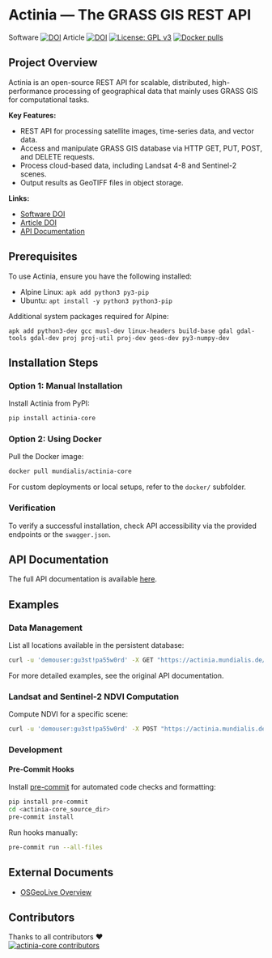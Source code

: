 # Actinia — The GRASS GIS REST API

Software [![DOI](https://zenodo.org/badge/DOI/10.5281/zenodo.5879231.svg)](https://doi.org/10.5281/zenodo.5879231)
Article [![DOI](https://zenodo.org/badge/DOI/10.5281/zenodo.2631917.svg)](https://doi.org/10.5281/zenodo.2631917)
[![License: GPL v3](https://img.shields.io/badge/License-GPL%20v3-blue.svg)](https://www.gnu.org/licenses/gpl-3.0)
[![Docker pulls](https://img.shields.io/docker/pulls/mundialis/actinia-core.svg)](https://hub.docker.com/r/mundialis/actinia-core)

## Project Overview
Actinia is an open-source REST API for scalable, distributed, high-performance processing of geographical data that mainly uses GRASS GIS for computational tasks.

**Key Features:**
- REST API for processing satellite images, time-series data, and vector data.
- Access and manipulate GRASS GIS database via HTTP GET, PUT, POST, and DELETE requests.
- Process cloud-based data, including Landsat 4-8 and Sentinel-2 scenes.
- Output results as GeoTIFF files in object storage.

**Links:**
- [Software DOI](https://doi.org/10.5281/zenodo.5879231)
- [Article DOI](https://doi.org/10.5281/zenodo.2631917)
- [API Documentation](https://redocly.github.io/redoc/?url=https://actinia.mundialis.de/latest/swagger.json&nocors)

## Prerequisites
To use Actinia, ensure you have the following installed:
- Alpine Linux: `apk add python3 py3-pip`
- Ubuntu: `apt install -y python3 python3-pip`

Additional system packages required for Alpine:
```
apk add python3-dev gcc musl-dev linux-headers build-base gdal gdal-tools gdal-dev proj proj-util proj-dev geos-dev py3-numpy-dev
```

## Installation Steps
### Option 1: Manual Installation
Install Actinia from PyPI:
```bash
pip install actinia-core
```

### Option 2: Using Docker
Pull the Docker image:
```bash
docker pull mundialis/actinia-core
```
For custom deployments or local setups, refer to the `docker/` subfolder.

### Verification
To verify a successful installation, check API accessibility via the provided endpoints or the `swagger.json`.

## API Documentation
The full API documentation is available [here](https://redocly.github.io/redoc/?url=https://actinia.mundialis.de/latest/swagger.json&nocors).

## Examples
### Data Management
List all locations available in the persistent database:
```bash
curl -u 'demouser:gu3st!pa55w0rd' -X GET "https://actinia.mundialis.de/api/v3/locations"
```

For more detailed examples, see the original API documentation.

### Landsat and Sentinel-2 NDVI Computation
Compute NDVI for a specific scene:
```bash
curl -u 'demouser:gu3st!pa55w0rd' -X POST "https://actinia.mundialis.de/api/v3/landsat_process/<scene_id>/TOAR/NDVI"
```

### Development
#### Pre-Commit Hooks
Install [pre-commit](https://pre-commit.com) for automated code checks and formatting:
```bash
pip install pre-commit
cd <actinia-core_source_dir>
pre-commit install
```

Run hooks manually:
```bash
pre-commit run --all-files
```

## External Documents
- [OSGeoLive Overview](https://live.osgeo.org/en/overview/actinia_overview.html)

## Contributors
Thanks to all contributors ❤  
[![actinia-core contributors](https://contrib.rocks/image?repo=actinia-org/actinia-core "actinia-core contributors")](https://github.com/actinia-org/actinia-core/graphs/contributors)
